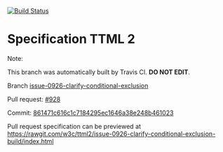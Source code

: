 [![Build Status](https://travis-ci.org/w3c/ttml2.svg?branch=issue-0926-clarify-conditional-exclusion)](https://travis-ci.org/w3c/ttml2)


# Specification TTML 2


Note:


This branch was automatically built by Travis CI. <b>DO NOT EDIT</b>.


 Branch [issue-0926-clarify-conditional-exclusion](https://github.com/w3c/ttml2/tree/issue-0926-clarify-conditional-exclusion)


 Pull request: [#928](https://github.com/w3c/ttml2/pull/928)


 Commit: [861471c616c1c7184295ec1646a38e248b461023](https://github.com/w3c/ttml2/commit/861471c616c1c7184295ec1646a38e248b461023)

Pull request specification can be previewed at https://rawgit.com/w3c/ttml2/issue-0926-clarify-conditional-exclusion-build/index.html



